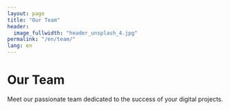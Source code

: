 ```yaml
---
layout: page
title: "Our Team"
header:
  image_fullwidth: "header_unsplash_4.jpg"
permalink: "/en/team/"
lang: en
---
```


# Our Team

Meet our passionate team dedicated to the success of your digital projects.
